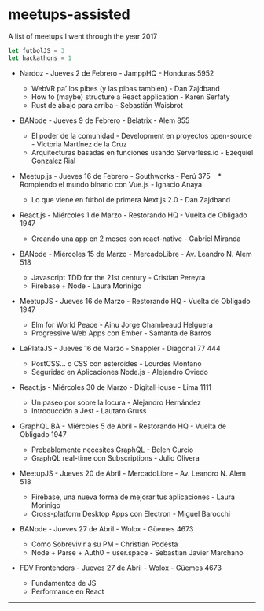# meetups-assisted
A list of meetups I went through the year 2017

```javascript
let futbolJS = 3
let hackathons = 1
```

* Nardoz - Jueves 2 de Febrero - JamppHQ - Honduras 5952
    * WebVR pa’ los pibes (y las pibas también) - Dan Zajdband
    * How to (maybe) structure a React application - Karen Serfaty
    * Rust de abajo para arriba - Sebastián Waisbrot

* BANode - Jueves 9 de Febrero - Belatrix - Alem 855
    * El poder de la comunidad - Development en proyectos open-source - Victoria Martínez de la Cruz
    * Arquitecturas basadas en funciones usando Serverless.io - Ezequiel Gonzalez Rial
    
* Meetup.js - Jueves 16 de Febrero - Southworks - Perú 375
    * Rompiendo el mundo binario con Vue.js - Ignacio Anaya 
    * Lo que viene en fútbol de primera Next.js 2.0 - Dan Zajdband
    
* React.js - Miércoles 1 de Marzo - Restorando HQ - Vuelta de Obligado 1947
   * Creando una app en 2 meses con react-native - Gabriel Miranda
    
* BANode - Miércoles 15 de Marzo - MercadoLibre - Av. Leandro N. Alem 518
   * Javascript TDD for the 21st century - Cristian Pereyra
   * Firebase + Node - Laura Morinigo    

* MeetupJS - Jueves 16 de Marzo - Restorando HQ - Vuelta de Obligado 1947
   * Elm for World Peace - Ainu Jorge Chambeaud Helguera
   * Progressive Web Apps con Ember - Samanta de Barros

* LaPlataJS - Jueves 16 de Marzo - Snappler - Diagonal 77 444
   * PostCSS... o CSS con esteroides - Lourdes Montano
   * Seguridad en Aplicaciones Node.js - Alejandro Oviedo
    
* React.js - Miércoles 30 de Marzo - DigitalHouse - Lima 1111
   * Un paseo por sobre la locura - Alejandro Hernández
   * Introducción a Jest - Lautaro Gruss

* GraphQL BA - Miércoles 5 de Abril - Restorando HQ - Vuelta de Obligado 1947
   * Probablemente necesites GraphQL - Belen Curcio
   * GraphQL real-time con Subscriptions - Julio Olivera

* MeetupJS - Jueves 20 de Abril - MercadoLibre - Av. Leandro N. Alem 518
   * Firebase, una nueva forma de mejorar tus aplicaciones - Laura Morinigo 
   * Cross-platform Desktop Apps con Electron - Miguel Barocchi
   
* BANode - Jueves 27 de Abril - Wolox - Güemes 4673
   * Como Sobrevivir a su PM - Christian Podesta
   * Node + Parse + Auth0 = user.space - Sebastian Javier Marchano

* FDV Frontenders - Jueves 27 de Abril - Wolox - Güemes 4673
   * Fundamentos de JS
   * Performance en React
      
___

